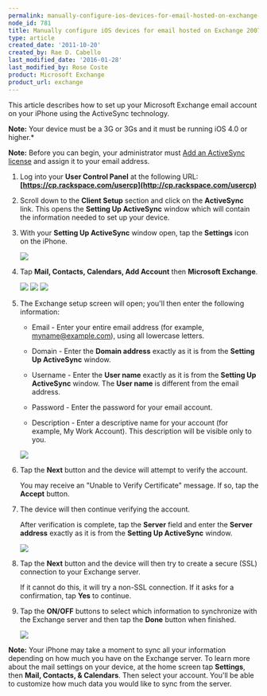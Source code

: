 ```yaml
---
permalink: manually-configure-ios-devices-for-email-hosted-on-exchange-2007/
node_id: 781
title: Manually configure iOS devices for email hosted on Exchange 2007
type: article
created_date: '2011-10-20'
created_by: Rae D. Cabello
last_modified_date: '2016-01-28'
last_modified_by: Rose Coste
product: Microsoft Exchange
product_url: exchange
---
```


This article describes how to set up your Microsoft Exchange email
account on your iPhone using the ActiveSync technology.

**Note:** Your device must be a 3G or 3Gs and it must be running
iOS 4.0 or higher.*

**Note:** Before you can begin, your administrator must
[Add an ActiveSync license](/how-to/add-an-activesync-or-bes-license)
and assign it to your email address.

1. Log into your **User
   Control Panel** at the following
   URL: **[https://cp.rackspace.com/usercp](http://cp.rackspace.com/usercp)**

2. Scroll down to the **Client Setup** section
   and click on the **ActiveSync** link. This opens the **Setting Up
   ActiveSync** window which will contain the information needed to set up
   your device.

3. With your **Setting Up ActiveSync** window open, tap the
   **Settings** icon on the iPhone.

   ![](http://c807163.r63.cf2.rackcdn.com/(E&A)SettingUpMicrosoftExchangeEmailIphone1.png)

4. Tap **Mail, Contacts,
   Calendars, Add Account** then **Microsoft Exchange**.

   ![](http://c807163.r63.cf2.rackcdn.com/(E&A)SettingUpMicrosoftExchangeEmailIphone2.png)   ![](http://c807163.r63.cf2.rackcdn.com/(E&A)SettingUpMicrosoftExchangeEmailIphone3.png)   ![](http://c807163.r63.cf2.rackcdn.com/(E&A)SettingUpMicrosoftExchangeEmailIphone4.png)

5. The Exchange setup screen will open; you'll then enter the following
   information:

   - Email - Enter your entire email address (for example, myname@example.com),
     using all lowercase letters.

   - Domain - Enter the **Domain address** exactly as it is from the
     **Setting Up ActiveSync** window.

   - Username - Enter the **User name** exactly as it is from the
     **Setting Up ActiveSync** window. The **User name** is different
     from the email address.

   - Password - Enter the password for your email account.

   - Description - Enter a descriptive name for your account (for example, My
     Work Account). This description will be visible only to you.

   ![](http://c807163.r63.cf2.rackcdn.com/(E&A)SettingUpMicrosoftExchangeEmailIphone5.png)

6. Tap the **Next** button and the device will attempt to verify the
   account.

   You may receive an "Unable to Verify Certificate" message.
   If so, tap the **Accept** button.

7. The device will then continue verifying the account.

   After verification is complete,
   tap the **Server** field and enter the **Server address** exactly as it
   is from the **Setting Up ActiveSync** window.

   ![](http://c807163.r63.cf2.rackcdn.com/(E&A)SettingUpMicrosoftExchangeEmailIphone6.png)

8. Tap the **Next** button and the device will then try to create a
   secure (SSL) connection to your Exchange server.

   If it cannot do this,
   it will try a non-SSL connection.
   If it asks for a confirmation, tap **Yes** to continue.

9. Tap the **ON/OFF** buttons to select which information to synchronize
   with the Exchange server and then tap the **Done** button when finished.

   ![](http://c807163.r63.cf2.rackcdn.com/(E&A)SettingUpMicrosoftExchangeEmailIphone7.png)

**Note:** Your iPhone may take a moment to sync all your information
depending on how much you have on the Exchange server. To learn more
about the mail settings on your device, at the home screen tap
**Settings**, then **Mail, Contacts, & Calendars**. Then select your account.
You'll be able to customize how much data you would like to sync from
the server.
